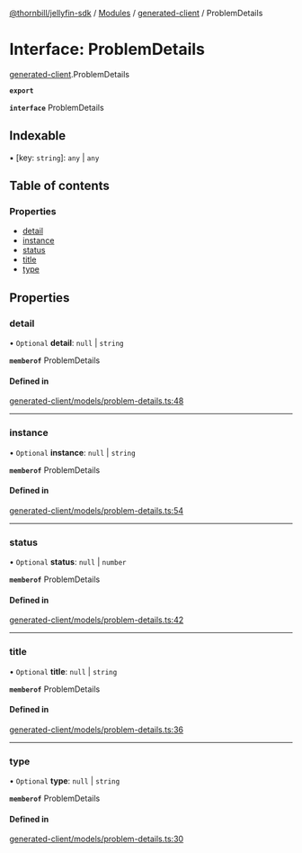 [@thornbill/jellyfin-sdk](../README.md) / [Modules](../modules.md) / [generated-client](../modules/generated_client.md) / ProblemDetails

# Interface: ProblemDetails

[generated-client](../modules/generated_client.md).ProblemDetails

**`export`**

**`interface`** ProblemDetails

## Indexable

▪ [key: `string`]: `any` \| `any`

## Table of contents

### Properties

- [detail](generated_client.ProblemDetails.md#detail)
- [instance](generated_client.ProblemDetails.md#instance)
- [status](generated_client.ProblemDetails.md#status)
- [title](generated_client.ProblemDetails.md#title)
- [type](generated_client.ProblemDetails.md#type)

## Properties

### detail

• `Optional` **detail**: ``null`` \| `string`

**`memberof`** ProblemDetails

#### Defined in

[generated-client/models/problem-details.ts:48](https://github.com/thornbill/jellyfin-sdk-typescript/blob/3ae780a/src/generated-client/models/problem-details.ts#L48)

___

### instance

• `Optional` **instance**: ``null`` \| `string`

**`memberof`** ProblemDetails

#### Defined in

[generated-client/models/problem-details.ts:54](https://github.com/thornbill/jellyfin-sdk-typescript/blob/3ae780a/src/generated-client/models/problem-details.ts#L54)

___

### status

• `Optional` **status**: ``null`` \| `number`

**`memberof`** ProblemDetails

#### Defined in

[generated-client/models/problem-details.ts:42](https://github.com/thornbill/jellyfin-sdk-typescript/blob/3ae780a/src/generated-client/models/problem-details.ts#L42)

___

### title

• `Optional` **title**: ``null`` \| `string`

**`memberof`** ProblemDetails

#### Defined in

[generated-client/models/problem-details.ts:36](https://github.com/thornbill/jellyfin-sdk-typescript/blob/3ae780a/src/generated-client/models/problem-details.ts#L36)

___

### type

• `Optional` **type**: ``null`` \| `string`

**`memberof`** ProblemDetails

#### Defined in

[generated-client/models/problem-details.ts:30](https://github.com/thornbill/jellyfin-sdk-typescript/blob/3ae780a/src/generated-client/models/problem-details.ts#L30)
